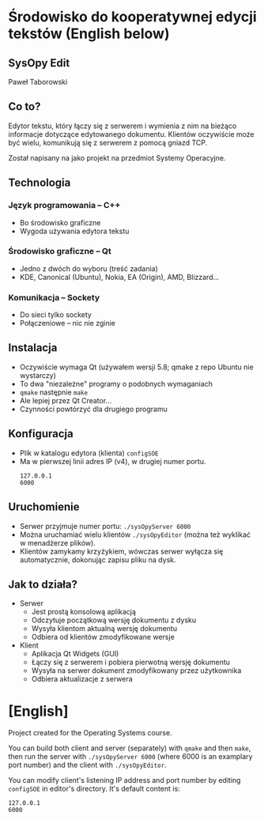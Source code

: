 # Środowisko do kooperatywnej edycji tekstów (English below)
## SysOpy Edit
Paweł Taborowski

## Co to?

Edytor tekstu, który łączy się z serwerem i wymienia z nim na bieżąco informacje dotyczące edytowanego dokumentu. Klientów oczywiście może być wielu, komunikują się z serwerem z pomocą gniazd TCP.

Został napisany na jako projekt na przedmiot Systemy Operacyjne.

## Technologia
### Język programowania – C++
* Bo środowisko graficzne
* Wygoda używania edytora tekstu

### Środowisko graficzne – Qt
* Jedno z dwóch do wyboru (treść zadania)
* KDE, Canonical (Ubuntu), Nokia, EA (Origin), AMD, Blizzard...

### Komunikacja – Sockety
* Do sieci tylko sockety
* Połączeniowe – nic nie zginie

## Instalacja
* Oczywiście wymaga Qt (używałem wersji 5.8; qmake z repo Ubuntu nie wystarczy)
* To dwa "niezależne" programy o podobnych wymaganiach
* `qmake` następnie `make`
* Ale lepiej przez Qt Creator...
* Czynności powtórzyć dla drugiego programu

## Konfiguracja
* Plik w katalogu edytora (klienta) `configSOE`
* Ma w pierwszej linii adres IP (v4), w drugiej numer portu.
  ```
  127.0.0.1
  6000
  ```

## Uruchomienie
* Serwer przyjmuje numer portu: `./sysOpyServer 6000`
* Można uruchamiać wielu klientów `./sysOpyEditor` (można też wyklikać w menadżerze plików).
* Klientów zamykamy krzyżykiem, wówczas serwer wyłącza się automatycznie, dokonując zapisu pliku na dysk.

## Jak to działa?

* Serwer
  * Jest prostą konsolową aplikacją
  * Odczytuje początkową wersję dokumentu z dysku
  * Wysyła klientom aktualną wersję dokumentu
  * Odbiera od klientów zmodyfikowane wersje
* Klient
  * Aplikacja Qt Widgets (GUI)
  * Łączy się z serwerem i pobiera pierwotną wersję dokumentu
  * Wysyła na serwer dokument zmodyfikowany przez użytkownika
  * Odbiera aktualizacje z serwera

# [English]
Project created for the Operating Systems course.

You can build both client and server (separately) with `qmake` and then `make`, then run the server with `./sysOpyServer 6000` (where 6000 is an examplary port number) and the client with `./sysOpyEditor`.

You can modify client's listening IP address and port number by editing `configSOE` in editor's directory. It's default content is:
```
127.0.0.1
6000
```
